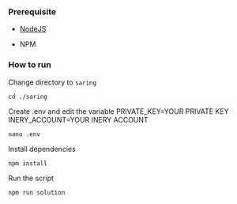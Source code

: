 ### Prerequisite

- [NodeJS](https://nodejs.org/en/)

- NPM



### How to run

Change directory to ```saring```

```shell
cd ./saring
```

Create .env and edit the variable
PRIVATE_KEY=YOUR PRIVATE KEY
INERY_ACCOUNT=YOUR INERY ACCOUNT

```shell
nano .env
```

Install dependencies

```shell
npm install
```

Run the script

```
npm run solution
```
